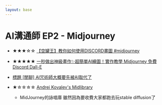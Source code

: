 ```yaml
---
layout: base
---
```


# AI溝通師 EP2 - Midjourney

* ★★★☆☆ [【空罐王】教你如何使用DISCORD畫圖 #midjourney](https://youtu.be/uRapWGYNiBo)
* ★★★★★ [一秒做出神級畫作✨超簡單AI繪圖！實作教學 Midjourney 免費 Discord Dall-E](https://youtu.be/JTFNF22TG9s)

* [標題 [閒聊] AI咒術師大概要先被AI取代了](https://disp.cc/b/ACG/fCNV)

* ★☆☆☆☆ [Andrei Kovalev's Midlibrary](https://midlibrary.io/)
  * MidJourney的詠唱庫  雖然因為要收費大家都跑去玩stable diffusion了

